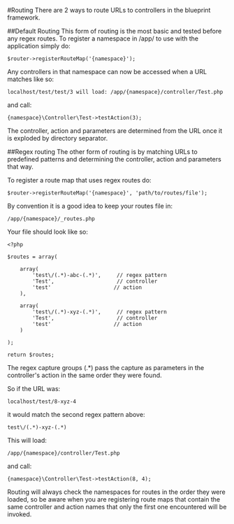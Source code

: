 #Routing
There are 2 ways to route URLs to controllers in the blueprint framework.

##Default Routing
This form of routing is the most basic and tested before any regex routes. To register a namespace in /app/ to use with the application simply do:
    
    $router->registerRouteMap('{namespace}');
    
Any controllers in that namespace can now be accessed when a URL matches like so:

    localhost/test/test/3 will load: /app/{namespace}/controller/Test.php
        
and call: 
    
    {namespace}\Controller\Test->testAction(3);
    
The controller, action and parameters are determined from the URL once it is exploded by directory separator.

##Regex routing
The other form of routing is by matching URLs to predefined patterns and determining the controller, action and parameters that way.
    
To register a route map that uses regex routes do:
    
    $router->registerRouteMap('{namespace}', 'path/to/routes/file');
        
By convention it is a good idea to keep your routes file in:
    
    /app/{namespace}/_routes.php
        
Your file should look like so:
    
    <?php

    $routes = array(
        
        array(
            'test\/(.*)-abc-(.*)',     // regex pattern
            'Test',                    // controller
            'test'                    // action
        ),
            
        array(
            'test\/(.*)-xyz-(.*)',     // regex pattern
            'Test',                    // controller
            'test'                    // action
        )
            
    );
        
    return $routes;
        
The regex capture groups (.*) pass the capture as parameters in the controller's action in the same order they were found.
    
So if the URL was:
    
    localhost/test/8-xyz-4
        
it would match the second regex pattern above:
        
    test\/(.*)-xyz-(.*)
        
This will load: 

    /app/{namespace}/controller/Test.php
        
and call: 
    
    {namespace}\Controller\Test->testAction(8, 4);
        
Routing will always check the namespaces for routes in the order they were loaded, so be aware when you are registering route maps that contain the same controller and action names that only the first one encountered will be invoked.

